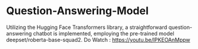 # Question-Answering-Model
Utilizing the Hugging Face Transformers library, a straightforward question-answering chatbot is implemented, employing the pre-trained model deepset/roberta-base-squad2.
Do Watch : https://youtu.be/lPKEOAnMppw
